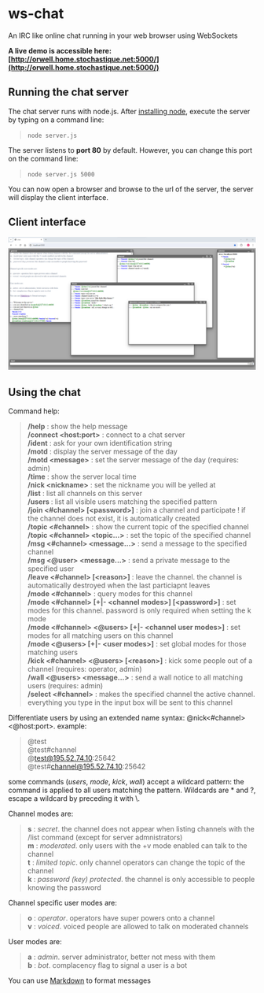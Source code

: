 # ws-chat
An IRC like online chat running in your web browser using WebSockets

**A live demo is accessible here: [http://orwell.home.stochastique.net:5000/](http://orwell.home.stochastique.net:5000/)**

## Running the chat server

The chat server runs with node.js. After [installing node](https://nodejs.org/en/download/package-manager), execute the server by typing on a command line:

> `node server.js`

The server listens to **port 80** by default. However, you can change this port on the command line:

> `node server.js 5000`

You can now open a browser and browse to the url of the server, the server will display the client interface.

## Client interface
![ws-chat screenshot](ws-chat-screenshot.png)

## Using the chat

Command help:

> **/help** : show the help message  
> **/connect \<host:port>** : connect to a chat server  
> **/ident** : ask for your own identification string  
> **/motd** : display the server message of the day  
> **/motd \<message>** : set the server message of the day (requires: admin)  
> **/time** : show the server local time  
> **/nick \<nickname>** : set the nickname you will be yelled at  
> **/list** : list all channels on this server   
> **/users <pattern>** : list all visible users matching the specified pattern  
> **/join <#channel> [\<password>]** : join a channel and participate ! if the channel does not exist, it is automatically created  
> **/topic <#channel>** : show the current topic of the specified channel  
> **/topic <#channel> \<topic...>** : set the topic of the specified channel  
> **/msg <#channel> \<message...>** : send a message to the specified channel  
> **/msg <@user> \<message...>** : send a private message to the specified user  
> **/leave <#channel> [\<reason>]** : leave the channel. the channel is automatically destroyed when the last particiapnt leaves  
> **/mode <#channel>** : query modes for this channel  
> **/mode <#channel> [+|- \<channel modes>] [\<password>]** : set modes for this channel. password is only required when setting the k mode  
> **/mode <#channel> <@users> [+|- \<channel user modes>]** : set modes for all matching users on this channel  
> **/mode <@users> [+|- \<user modes>]** : set global modes for those matching users  
> **/kick <#channel> <@users> [\<reason>]** : kick some people out of a channel (requires: operator, admin)  
> **/wall <@users> <message...>** : send a wall notice to all matching users (requires: admin)  
> **/select <#channel>** : makes the specified channel the active channel. everything you type in the input box will be sent to this channel  

Differentiate users by using an extended name syntax: @nick\<#channel>\<@host:port>. example: 
> @test  
> @test#channel  
> @test@195.52.74.10:25642  
> @test#channel@195.52.74.10:25642

some commands (*users*, *mode*, *kick*, *wall*) accept a wildcard pattern: the command is applied to all users matching the pattern. Wildcards are * and ?, escape a wildcard by preceding it with \\.
                    
Channel modes are:

> **s** : *secret*. the channel does not appear when listing channels with the /list command (except for server admnistrators)  
> **m** : *moderated*. only users with the +v mode enabled can talk to the channel  
> **t** : *limited topic*. only channel operators can change the topic of the channel  
> **k** :  *password (key) protected*. the channel is only accessible to people knowing the password  

Channel specific user modes are:

> **o** : *operator*. operators have super powers onto a channel  
> **v** : *voiced*. voiced people are allowed to talk on moderated channels  

User modes are:
> **a** : *admin*. server administrator, better not mess with them  
> **b** : *bot*. complacency flag to signal a user is a bot  

You can use [Markdown](https://commonmark.org/help/) to format messages
